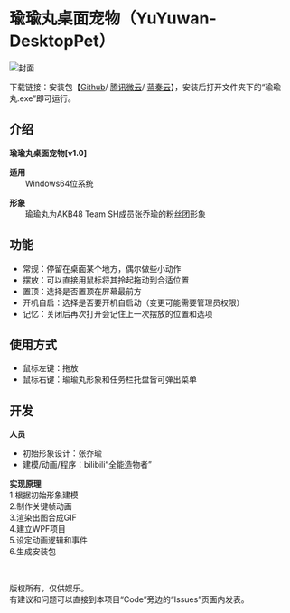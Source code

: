 # 瑜瑜丸桌面宠物（YuYuwan-DesktopPet）
![封面](https://github.com/tp1415926535/YuYuwan-DesktopPet/blob/ef62de9ceec0c7eb932b07affe34e4076f98cd7d/%E7%91%9C%E7%91%9C%E4%B8%B8%E5%B0%81%E9%9D%A2.jpg)
  
下载链接：安装包【[Github](https://github.com/tp1415926535/YuYuwan-DesktopPet/raw/master/%E7%91%9C%E7%91%9C%E4%B8%B8%E5%AE%89%E8%A3%85%E5%8C%85.exe)/ [腾讯微云](https://share.weiyun.com/9B34LsON)/ [蓝奏云](https://wws.lanzous.com/iXFaPg2501e)】，安装后打开文件夹下的“瑜瑜丸.exe”即可运行。
  
  
    
**介绍**  
-   

**瑜瑜丸桌面宠物[v1.0]**   
   
**适用**   
　　Windows64位系统  
  
**形象**  
　　瑜瑜丸为AKB48 Team SH成员张乔瑜的粉丝团形象  

  
**功能**  
-   
- 常规：停留在桌面某个地方，偶尔做些小动作  
- 摆放：可以直接用鼠标将其拎起拖动到合适位置  
- 置顶：选择是否置顶在屏幕最前方  
- 开机自启：选择是否要开机自启动（变更可能需要管理员权限）  
- 记忆：关闭后再次打开会记住上一次摆放的位置和选项  
  
**使用方式**  
-   
- 鼠标左键：拖放  
- 鼠标右键：瑜瑜丸形象和任务栏托盘皆可弹出菜单  

  
    
**开发**   
-  
**人员**   
- 初始形象设计：张乔瑜   
- 建模/动画/程序：bilibili“全能造物者”   

**实现原理**  
1.根据初始形象建模  
2.制作关键帧动画  
3.渲染出图合成GIF  
4.建立WPF项目  
5.设定动画逻辑和事件  
6.生成安装包  
  
<Br/>   
 
版权所有，仅供娱乐。  
有建议和问题可以直接到本项目“Code”旁边的“Issues”页面内发表。
  
